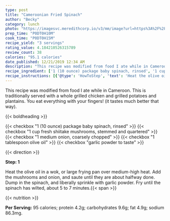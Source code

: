```yaml
---
type: post
title: "Cameroonian Fried Spinach"
author: "Becky"
category: lunch
photo: "https://imagesvc.meredithcorp.io/v3/mm/image?url=https%3A%2F%2Fimages.media-allrecipes.com%2Fuserphotos%2F3865954.jpg"
prep_time: "P0DT0H10M"
cook_time: "P0DT0H15M"
recipe_yield: "3 servings"
rating_value: 4.184210526315789
review_count: 38
calories: "95.1 calories"
date_published: 12/21/2019 12:34 AM
description: "This recipe was modified from food I ate while in Cameroon. This is traditionally served with a whole grilled chicken and grilled potatoes and plantains. You eat everything with your fingers! (it tastes much better that way)."
recipe_ingredient: ['1 (10 ounce) package baby spinach, rinsed', '1 cup fresh shiitake mushrooms, stemmed and quartered', '1 medium onion, coarsely chopped', '1 tablespoon olive oil', 'garlic powder to taste']
recipe_instructions: [{'@type': 'HowToStep', 'text': 'Heat the olive oil in a wok, or large frying pan over medium-high heat. Add the mushrooms and onion, and saute until they are about halfway done. Dump in the spinach, and liberally sprinkle with garlic powder. Fry until the spinach has wilted, about 5 to 7 minutes.\n'}]
---
```


This recipe was modified from food I ate while in Cameroon. This is traditionally served with a whole grilled chicken and grilled potatoes and plantains. You eat everything with your fingers! (it tastes much better that way). 

{{< boldheading >}}

{{< checkbox "1 (10 ounce) package baby spinach, rinsed" >}}
{{< checkbox "1 cup fresh shiitake mushrooms, stemmed and quartered" >}}
{{< checkbox "1  medium onion, coarsely chopped" >}}
{{< checkbox "1 tablespoon olive oil" >}}
{{< checkbox "garlic powder to taste" >}}


{{< direction >}}

**Step: 1**

Heat the olive oil in a wok, or large frying pan over medium-high heat. Add the mushrooms and onion, and saute until they are about halfway done. Dump in the spinach, and liberally sprinkle with garlic powder. Fry until the spinach has wilted, about 5 to 7 minutes.{{< span >}}

{{< nutrition >}}

**Per Serving:** 95 calories; protein 4.2g; carbohydrates 9.6g; fat 4.9g; sodium 86.3mg.